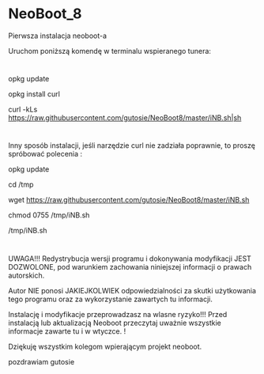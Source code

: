 # NeoBoot_8


Pierwsza instalacja neoboot-a

Uruchom poniższą komendę w terminalu wspieranego tunera:
#

opkg update 

opkg install curl 

curl -kLs https://raw.githubusercontent.com/gutosie/NeoBoot8/master/iNB.sh|sh
#

Inny sposób instalacji, jeśli narzędzie curl nie zadziała poprawnie, to proszę spróbować polecenia :


opkg update

cd /tmp

wget https://raw.githubusercontent.com/gutosie/NeoBoot8/master/iNB.sh

chmod 0755 /tmp/iNB.sh

/tmp/iNB.sh
#

UWAGA!!! 
 Redystrybucja wersji programu i dokonywania modyfikacji JEST DOZWOLONE, pod warunkiem zachowania niniejszej informacji o prawach autorskich. 

Autor NIE ponosi JAKIEJKOLWIEK odpowiedzialności za skutki użytkowania tego programu oraz za wykorzystanie zawartych tu informacji.

Instalację i modyfikacje przeprowadzasz na wlasne ryzyko!!! Przed instalacją lub aktualizacją Neoboot przeczytaj uważnie wszystkie informacje zawarte tu i w wtyczce. !

Dziękuję wszystkim kolegom wpierającym projekt neoboot.


pozdrawiam gutosie
